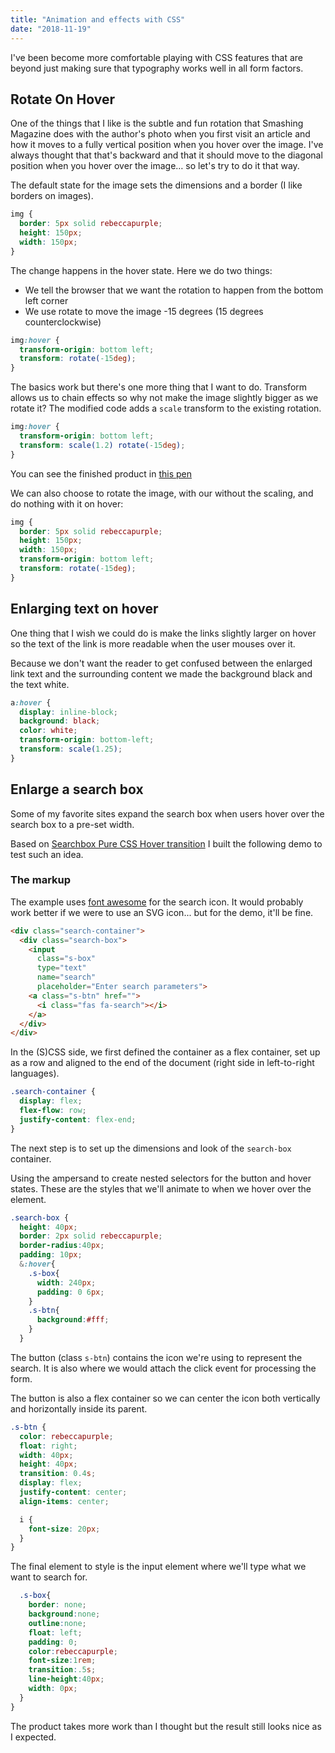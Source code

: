 ```yaml
---
title: "Animation and effects with CSS"
date: "2018-11-19"
---
```


I've been become more comfortable playing with CSS features that are beyond just making sure that typography works well in all form factors.

## Rotate On Hover

One of the things that I like is the subtle and fun rotation that Smashing Magazine does with the author's photo when you first visit an article and how it moves to a fully vertical position when you hover over the image. I've always thought that that's backward and that it should move to the diagonal position when you hover over the image… so let's try to do it that way.

The default state for the image sets the dimensions and a border (I like borders on images).

```css
img {
  border: 5px solid rebeccapurple;
  height: 150px;
  width: 150px;
}
```

The change happens in the hover state. Here we do two things:

- We tell the browser that we want the rotation to happen from the bottom left corner
- We use rotate to move the image -15 degrees (15 degrees counterclockwise)

```css
img:hover {
  transform-origin: bottom left;
  transform: rotate(-15deg);
}
```

The basics work but there's one more thing that I want to do. Transform allows us to chain effects so why not make the image slightly bigger as we rotate it? The modified code adds a `scale` transform to the existing rotation.

```css
img:hover {
  transform-origin: bottom left;
  transform: scale(1.2) rotate(-15deg);
}
```

You can see the finished product in [this pen](https://codepen.io/caraya/pen/BqGvgO)

We can also choose to rotate the image, with our without the scaling, and do nothing with it on hover:

```css
img {
  border: 5px solid rebeccapurple;
  height: 150px;
  width: 150px;
  transform-origin: bottom left;
  transform: rotate(-15deg);
}
```

## Enlarging text on hover

One thing that I wish we could do is make the links slightly larger on hover so the text of the link is more readable when the user mouses over it.

Because we don't want the reader to get confused between the enlarged link text and the surrounding content we made the background black and the text white.

```css
a:hover {
  display: inline-block;
  background: black;
  color: white;
  transform-origin: bottom-left;
  transform: scale(1.25);
}
```

## Enlarge a search box

Some of my favorite sites expand the search box when users hover over the search box to a pre-set width.

Based on [Searchbox Pure CSS Hover transition](https://codepen.io/akmalnawfer/details/xzapKG) I built the following demo to test such an idea.

### The markup

The example uses [font awesome](https://fontawesome.com/) for the search icon. It would probably work better if we were to use an SVG icon... but for the demo, it'll be fine.

```html
<div class="search-container">
  <div class="search-box">
    <input
      class="s-box"
      type="text"
      name="search"
      placeholder="Enter search parameters">
    <a class="s-btn" href="">
      <i class="fas fa-search"></i>
    </a>
  </div>
</div>
```

In the (S)CSS side, we first defined the container as a flex container, set up as a row and aligned to the end of the document (right side in left-to-right languages).

```scss
.search-container {
  display: flex;
  flex-flow: row;
  justify-content: flex-end;
}
```

The next step is to set up the dimensions and look of the `search-box` container.

Using the ampersand to create nested selectors for the button and hover states. These are the styles that we'll animate to when we hover over the element.

```scss
.search-box {
  height: 40px;
  border: 2px solid rebeccapurple;
  border-radius:40px;
  padding: 10px;
  &:hover{
    .s-box{
      width: 240px;
      padding: 0 6px;
    }
    .s-btn{
      background:#fff;
    }
  }
```

The button (class `s-btn`) contains the icon we're using to represent the search. It is also where we would attach the click event for processing the form.

The button is also a flex container so we can center the icon both vertically and horizontally inside its parent.

```scss
.s-btn {
  color: rebeccapurple;
  float: right;
  width: 40px;
  height: 40px;
  transition: 0.4s;
  display: flex;
  justify-content: center;
  align-items: center;

  i {
    font-size: 20px;
  }
}
```

The final element to style is the input element where we'll type what we want to search for.

```scss
  .s-box{
    border: none;
    background:none;
    outline:none;
    float: left;
    padding: 0;
    color:rebeccapurple;
    font-size:1rem;
    transition:.5s;
    line-height:40px;
    width: 0px;
  }
}
```

The product takes more work than I thought but the result still looks nice as I expected.
